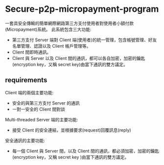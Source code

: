 # Secure-p2p-micropayment-program

一套具安全傳輸的簡單網際網路第三方支付使用者對使用者小額付款(Micropayment)系統。
此系統包含三大功能:
- 第三方支付 Server 端對 Client 端(使用者)的統一管理，包含帳號管理、好友 名單管理、認證以及 Client 帳戶管理等。
- Client 間即時通訊。
- Client 與 Server 以及 Client 間的通訊，都可以各自加密，加密的鑰匙(encryption key，又稱 secret key)由當下通訊的雙方議定。

## requirements

Client 端的兩個主要功能:
- 安全的與第三方支付 Server 的通訊
- 一對一安全的 Client 間對談

Multi-threaded Server 端的主要功能:
- 接受 Client 的安全連結，並根據要求(request)回覆訊息(reply)

安全通訊的主要功能:
- 每一個 Client 與 Server 間，以及 Client 間的通訊，都必須加密，加密的鑰匙 (encryption key，又稱 secret key )由當下通訊的雙方議定。
